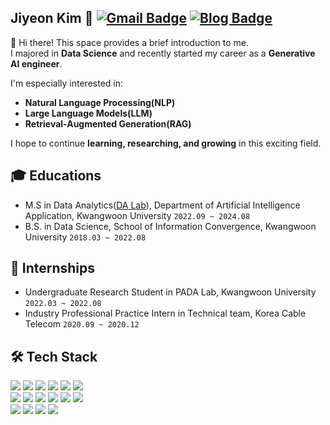## Jiyeon Kim 🌱 [![Gmail Badge](https://img.shields.io/badge/Gmail-c14438?style=flat&logo=Gmail&logoColor=white&link=mailto:kjy3432@gmail.com)](mailto:kjy3432@gmail.com) [![Blog Badge](https://img.shields.io/badge/Blog-181717?style=flat&logo=GitHub&logoColor=white&link=https://jiyeonnn03.github.io/)](https://jiyeonnn03.github.io/)

👋 Hi there!
This space provides a brief introduction to me.   
I majored in **Data Science** and recently started my career as a **Generative AI engineer**.

I'm especially interested in:  
- **Natural Language Processing(NLP)**  
- **Large Language Models(LLM)**  
- **Retrieval-Augmented Generation(RAG)**

I hope to continue **learning, researching, and growing** in this exciting field.


## 🎓 Educations
- M.S in Data Analytics([DA Lab](https://sites.google.com/view/minsucho/home)), Department of Artificial Intelligence Application, Kwangwoon University `2022.09 ~ 2024.08`   
- B.S. in Data Science, School of Information Convergence, Kwangwoon University `2018.03 ~ 2022.08`


## 💼 Internships
- Undergraduate Research Student in PADA Lab, Kwangwoon University `2022.03 ~ 2022.08`
- Industry Professional Practice Intern in Technical team, Korea Cable Telecom `2020.09 ~ 2020.12`


## 🛠 Tech Stack

<img src="https://img.shields.io/badge/python-3776AB?style=flat&logo=python&logoColor=white"> <img src="https://img.shields.io/badge/mysql-4479A1?style=flat&logo=mysql&logoColor=white">
<img src="https://img.shields.io/badge/R-276DC3?style=flat&logo=R&logoColor=white">
<img src="https://img.shields.io/badge/Java-007396?style=flat&logo=OpenJDK&logoColor=white">
<img src="https://img.shields.io/badge/C-A8B9CC?style=flat&logo=C&logoColor=white">
<img src="https://img.shields.io/badge/Dart-0175C2?style=flat&logo=Dart&logoColor=white">
<br>
<img src="https://img.shields.io/badge/PyTorch-EE4C2C?style=flat&logo=PyTorch&logoColor=white">
<img src="https://img.shields.io/badge/TensorFlow-FF6F00?style=flat&logo=TensorFlow&logoColor=white">
<img src="https://img.shields.io/badge/Keras-D00000?style=flat&logo=Keras&logoColor=white">
<img src="https://img.shields.io/badge/Pandas-150458?style=flat&logo=Pandas&logoColor=white">
<img src="https://img.shields.io/badge/Numpy-013243?style=flat&logo=Numpy&logoColor=white">
<img src="https://img.shields.io/badge/scikit-learn-F7931E?style=flat&logo=scikit-learn&logoColor=white">
<br>
<img src="https://img.shields.io/badge/VS-Code-007ACC?style=flat&logo=&logoColor=white"/>
<img src="https://img.shields.io/badge/PyCharm-000000?style=flat&logo=PyCharm&logoColor=white"/>
<img src="https://img.shields.io/badge/Jupyter-F37626?style=flat&logo=Jupyter&logoColor=white"/> 
<img src="https://img.shields.io/badge/Tableau-19427F?style=flat&logo=Tableau&logoColor=white"/>


